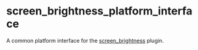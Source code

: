 # screen_brightness_platform_interface

A common platform interface for the [screen_brightness](https://github.com/aaassseee/screen_brightness) plugin.